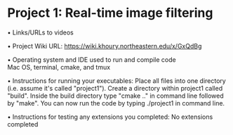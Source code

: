 # Project 1: Real-time image filtering

• Links/URLs to videos

• Project Wiki URL: https://wiki.khoury.northeastern.edu/x/GxQdBg

• Operating system and IDE used to run and compile code <br />
Mac OS, terminal, cmake, and tmux

• Instructions for running your executables: Place all files into one directory (i.e. assume it's called "project1"). Create a directory within project1 called "build". Inside the build directory type "cmake .." in command line followed by "make". You can now run the code by typing ./project1 in command line.

• Instructions for testing any extensions you completed: No extensions completed
